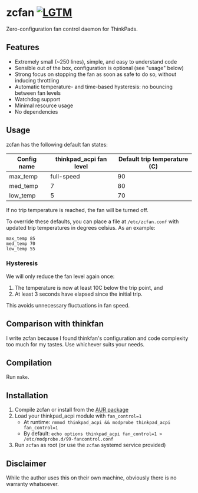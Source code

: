 # zcfan [![LGTM](https://img.shields.io/lgtm/grade/cpp/github/cdown/zcfan.svg?logo=lgtm&logoWidth=18)](https://lgtm.com/projects/g/cdown/zcfan/alerts/?mode=list)

Zero-configuration fan control daemon for ThinkPads.

## Features

- Extremely small (~250 lines), simple, and easy to understand code
- Sensible out of the box, configuration is optional (see "usage" below)
- Strong focus on stopping the fan as soon as safe to do so, without inducing
  throttling
- Automatic temperature- and time-based hysteresis: no bouncing between fan
  levels
- Watchdog support
- Minimal resource usage
- No dependencies

## Usage

zcfan has the following default fan states:

| Config name | thinkpad_acpi fan level | Default trip temperature (C) |
|-------------|-------------------------|------------------------------|
| max_temp    | full-speed              | 90                           |
| med_temp    | 7                       | 80                           |
| low_temp    | 5                       | 70                           |

If no trip temperature is reached, the fan will be turned off.

To override these defaults, you can place a file at `/etc/zcfan.conf` with
updated trip temperatures in degrees celsius. As an example:

    max_temp 85
    med_temp 70
    low_temp 55

### Hysteresis

We will only reduce the fan level again once:

1. The temperature is now at least 10C below the trip point, and
2. At least 3 seconds have elapsed since the initial trip.

This avoids unnecessary fluctuations in fan speed.

## Comparison with thinkfan

I write zcfan because I found thinkfan's configuration and code complexity too
much for my tastes. Use whichever suits your needs.

## Compilation

Run `make`.

## Installation

1. Compile zcfan or install from the [AUR
   package](https://aur.archlinux.org/packages/zcfan)
2. Load your thinkpad_acpi module with `fan_control=1`
    - At runtime: `rmmod thinkpad_acpi && modprobe thinkpad_acpi fan_control=1`
    - By default: `echo options thinkpad_acpi fan_control=1 > /etc/modprobe.d/99-fancontrol.conf`
3. Run `zcfan` as root (or use the `zcfan` systemd service provided)

## Disclaimer

While the author uses this on their own machine, obviously there is no warranty
whatsoever.
